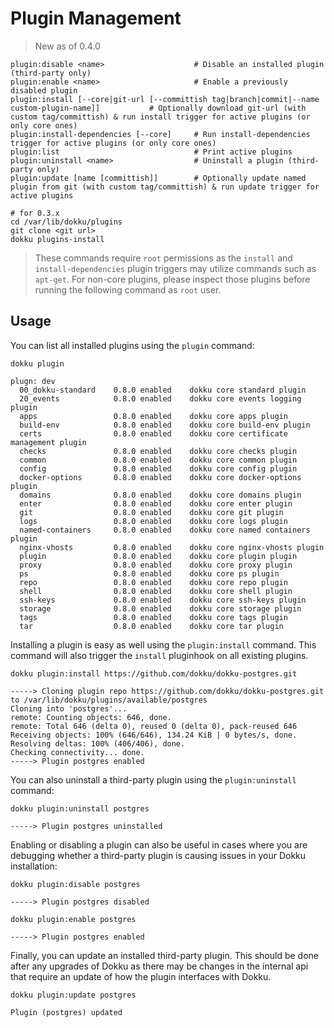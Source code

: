 # Plugin Management

> New as of 0.4.0

```
plugin:disable <name>                    # Disable an installed plugin (third-party only)
plugin:enable <name>                     # Enable a previously disabled plugin
plugin:install [--core|git-url [--committish tag|branch|commit|--name custom-plugin-name]]           # Optionally download git-url (with custom tag/committish) & run install trigger for active plugins (or only core ones)
plugin:install-dependencies [--core]     # Run install-dependencies trigger for active plugins (or only core ones)
plugin:list                              # Print active plugins
plugin:uninstall <name>                  # Uninstall a plugin (third-party only)
plugin:update [name [committish]]        # Optionally update named plugin from git (with custom tag/committish) & run update trigger for active plugins
```

```shell
# for 0.3.x
cd /var/lib/dokku/plugins
git clone <git url>
dokku plugins-install
```

> These commands require `root` permissions as the `install` and `install-dependencies` plugin triggers may utilize commands such as `apt-get`. For non-core plugins, please inspect those plugins before running the following command as `root` user.

## Usage

You can list all installed plugins using the `plugin` command:

```shell
dokku plugin
```

```
plugn: dev
  00_dokku-standard    0.8.0 enabled    dokku core standard plugin
  20_events            0.8.0 enabled    dokku core events logging plugin
  apps                 0.8.0 enabled    dokku core apps plugin
  build-env            0.8.0 enabled    dokku core build-env plugin
  certs                0.8.0 enabled    dokku core certificate management plugin
  checks               0.8.0 enabled    dokku core checks plugin
  common               0.8.0 enabled    dokku core common plugin
  config               0.8.0 enabled    dokku core config plugin
  docker-options       0.8.0 enabled    dokku core docker-options plugin
  domains              0.8.0 enabled    dokku core domains plugin
  enter                0.8.0 enabled    dokku core enter plugin
  git                  0.8.0 enabled    dokku core git plugin
  logs                 0.8.0 enabled    dokku core logs plugin
  named-containers     0.8.0 enabled    dokku core named containers plugin
  nginx-vhosts         0.8.0 enabled    dokku core nginx-vhosts plugin
  plugin               0.8.0 enabled    dokku core plugin plugin
  proxy                0.8.0 enabled    dokku core proxy plugin
  ps                   0.8.0 enabled    dokku core ps plugin
  repo                 0.8.0 enabled    dokku core repo plugin
  shell                0.8.0 enabled    dokku core shell plugin
  ssh-keys             0.8.0 enabled    dokku core ssh-keys plugin
  storage              0.8.0 enabled    dokku core storage plugin
  tags                 0.8.0 enabled    dokku core tags plugin
  tar                  0.8.0 enabled    dokku core tar plugin
```

Installing a plugin is easy as well using the `plugin:install` command. This command will also trigger the `install` pluginhook on all existing plugins.

```shell
dokku plugin:install https://github.com/dokku/dokku-postgres.git
```

```
-----> Cloning plugin repo https://github.com/dokku/dokku-postgres.git to /var/lib/dokku/plugins/available/postgres
Cloning into 'postgres'...
remote: Counting objects: 646, done.
remote: Total 646 (delta 0), reused 0 (delta 0), pack-reused 646
Receiving objects: 100% (646/646), 134.24 KiB | 0 bytes/s, done.
Resolving deltas: 100% (406/406), done.
Checking connectivity... done.
-----> Plugin postgres enabled
```

You can also uninstall a third-party plugin using the `plugin:uninstall` command:

```shell
dokku plugin:uninstall postgres
```

```
-----> Plugin postgres uninstalled
```

Enabling or disabling a plugin can also be useful in cases where you are debugging whether a third-party plugin is causing issues in your Dokku installation:

```shell
dokku plugin:disable postgres
```

```
-----> Plugin postgres disabled
```

```shell
dokku plugin:enable postgres
```

```
-----> Plugin postgres enabled
```

Finally, you can update an installed third-party plugin. This should be done after any upgrades of Dokku as there may be changes in the internal api that require an update of how the plugin interfaces with Dokku.

```shell
dokku plugin:update postgres
```

```
Plugin (postgres) updated
```
